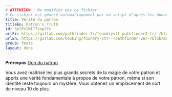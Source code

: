 ```yaml
---
# ATTENTION : Ne modifiez pas ce fichier
# Ce fichier est généré automatiquement par un script d'après les données du module Foundry VTT officiel et de sa traduction
title: Vérité du patron
titleEn: Patron's Truth
id: SelPslNtTfzxp7fs
urlFr: https://gitlab.com/pathfinder-fr/foundryvtt-pathfinder2-fr/-/blob/master/data/feats/SelPslNtTfzxp7fs.htm
urlEn: https://gitlab.com/hooking/foundry-vtt---pathfinder-2e/-/blob/master/packs/data/feats.db/patron-s-truth.json
group: feats
layout: dons
---
```

**Prérequis** [Don du patron](../class-features/don-du-patron.md)

Vous avez maîtrisé les plus grands secrets de la magie de votre patron et appris une vérité fondamentale à propos de votre patron, même si son identité reste toujours un mystère. Vous obtenez un emplacement de sort de niveau 10 de plus.


